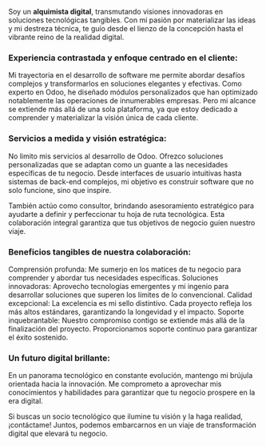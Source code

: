 Soy un **alquimista digital**, transmutando visiones innovadoras en soluciones tecnológicas tangibles. Con mi pasión por materializar las ideas y mi destreza técnica, te guío desde el lienzo de la concepción hasta el vibrante reino de la realidad digital.

### Experiencia contrastada y enfoque centrado en el cliente:

Mi trayectoria en el desarrollo de software me permite abordar desafíos complejos y transformarlos en soluciones elegantes y efectivas. Como experto en Odoo, he diseñado módulos personalizados que han optimizado notablemente las operaciones de innumerables empresas. Pero mi alcance se extiende más allá de una sola plataforma, ya que estoy dedicado a comprender y materializar la visión única de cada cliente.

### Servicios a medida y visión estratégica:

No limito mis servicios al desarrollo de Odoo. Ofrezco soluciones personalizadas que se adaptan como un guante a las necesidades específicas de tu negocio. Desde interfaces de usuario intuitivas hasta sistemas de back-end complejos, mi objetivo es construir software que no solo funcione, sino que inspire.

También actúo como consultor, brindando asesoramiento estratégico para ayudarte a definir y perfeccionar tu hoja de ruta tecnológica. Esta colaboración integral garantiza que tus objetivos de negocio guíen nuestro viaje.

### Beneficios tangibles de nuestra colaboración:

Comprensión profunda: Me sumerjo en los matices de tu negocio para comprender y abordar tus necesidades específicas.
Soluciones innovadoras: Aprovecho tecnologías emergentes y mi ingenio para desarrollar soluciones que superen los límites de lo convencional.
Calidad excepcional: La excelencia es mi sello distintivo. Cada proyecto refleja los más altos estándares, garantizando la longevidad y el impacto.
Soporte inquebrantable: Nuestro compromiso contigo se extiende más allá de la finalización del proyecto. Proporcionamos soporte continuo para garantizar el éxito sostenido.

### Un futuro digital brillante:

En un panorama tecnológico en constante evolución, mantengo mi brújula orientada hacia la innovación. Me comprometo a aprovechar mis conocimientos y habilidades para garantizar que tu negocio prospere en la era digital.

Si buscas un socio tecnológico que ilumine tu visión y la haga realidad, ¡contáctame! Juntos, podemos embarcarnos en un viaje de transformación digital que elevará tu negocio.
